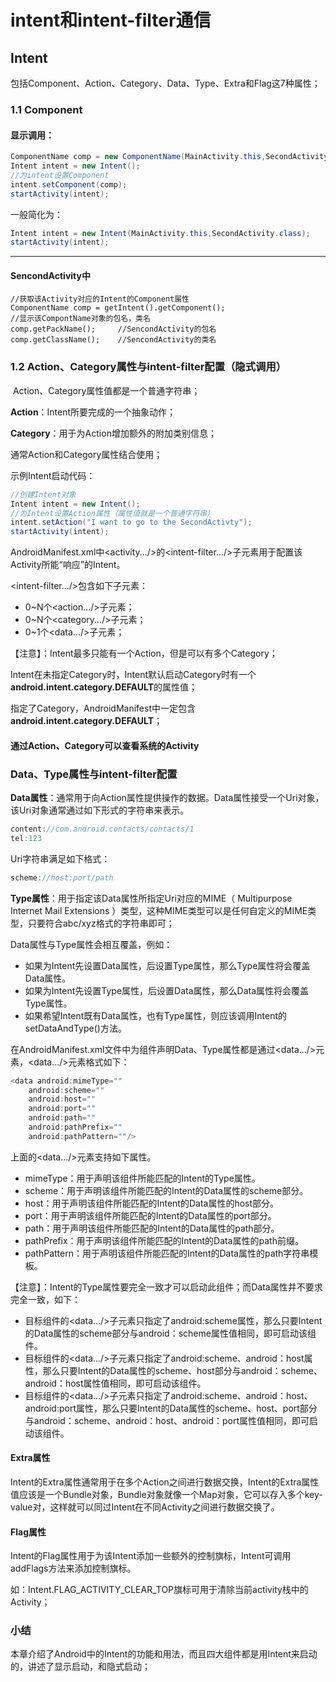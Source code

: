 # intent和intent-filter通信

## Intent

​	包括Component、Action、Category、Data、Type、Extra和Flag这7种属性；



### 1.1 Component

#### 显示调用：

```java
ComponentName comp = new ComponentName(MainActivity.this,SecondActivity.class);
Intent intent = new Intent();
//为intent设置Component
intent.setComponent(comp);
startActivity(intent);
```

一般简化为：

```java
Intent intent = new Intent(MainActivity.this,SecondActivity.class);
startActivity(intent);
```

---

#### SencondActivity中

```
//获取该Activity对应的Intent的Component属性
ComponentName comp = getIntent().getComponent();
//显示该CompontName对象的包名，类名
comp.getPackName();		//SencondActivity的包名
comp.getClassName();	//SencondActivity的类名
```

### 1.2 Action、Category属性与intent-filter配置（隐式调用）

​	Action、Category属性值都是一个普通字符串；

**Action**：Intent所要完成的一个抽象动作；

**Category**：用于为Action增加额外的附加类别信息；

通常Action和Category属性结合使用；



示例Intent启动代码：

```java
//创建Intent对象
Intent intent = new Intent();
//为Intent设置Action属性（属性值就是一个普通字符串）
intent.setAction("I want to go to the SecondActivty");
startActivity(intent);
```

AndroidManifest.xml中<activity.../>的<intent-filter.../>子元素用于配置该Activity所能“响应”的Intent。

<intent-filter.../>包含如下子元素：

- 0~N个<action.../>子元素；
- 0~N个<category.../>子元素；
- 0~1个<data.../>子元素；

【注意】：Intent最多只能有一个Action，但是可以有多个Category；

Intent在未指定Category时，Intent默认启动Category时有一个**android.intent.category.DEFAULT**的属性值；

指定了Category，AndroidManifest中一定包含**android.intent.category.DEFAULT**；



#### 通过Action、Category可以查看系统的Activity

### Data、Type属性与intent-filter配置

**Data属性**：通常用于向Action属性提供操作的数据。Data属性接受一个Uri对象，该Uri对象通常通过如下形式的字符串来表示。

```java
content://com.android.contacts/contacts/1
tel:123
```

Uri字符串满足如下格式：

```java
scheme://host:port/path
```

**Type属性**：用于指定该Data属性所指定Uri对应的MIME（ Multipurpose Internet Mail Extensions ）类型，这种MIME类型可以是任何自定义的MIME类型，只要符合abc/xyz格式的字符串即可；

Data属性与Type属性会相互覆盖，例如：

- 如果为Intent先设置Data属性，后设置Type属性，那么Type属性将会覆盖Data属性。
- 如果为Intent先设置Type属性，后设置Data属性，那么Data属性将会覆盖Type属性。
- 如果希望Intent既有Data属性，也有Type属性，则应该调用Intent的setDataAndType()方法。



在AndroidManifest.xml文件中为组件声明Data、Type属性都是通过<data.../>元素，<data.../>元素格式如下：

```java
<data android:mimeType=""
	android:scheme=""
	android:host=""
	android:port=""
	android:path=""
	android:pathPrefix=""
	android:pathPattern=""/>
```

上面的<data.../>元素支持如下属性。

- mimeType：用于声明该组件所能匹配的Intent的Type属性。
- scheme：用于声明该组件所能匹配的Intent的Data属性的scheme部分。
- host：用于声明该组件所能匹配的Intent的Data属性的host部分。
- port：用于声明该组件所能匹配的Intent的Data属性的port部分。
- path：用于声明该组件所能匹配的Intent的Data属性的path部分。
- pathPrefix：用于声明该组件所能匹配的Intent的Data属性的path前缀。
- pathPattern：用于声明该组件所能匹配的Intent的Data属性的path字符串模板。

【注意】：Intent的Type属性要完全一致才可以启动此组件；而Data属性并不要求完全一致，如下：

- 目标组件的<data.../>子元素只指定了android:scheme属性，那么只要Intent的Data属性的scheme部分与android：scheme属性值相同，即可启动该组件。
- 目标组件的<data.../>子元素只指定了android:scheme、android：host属性，那么只要Intent的Data属性的scheme、host部分与android：scheme、android：host属性值相同，即可启动该组件。
- 目标组件的<data.../>子元素只指定了android:scheme、android：host、android:port属性，那么只要Intent的Data属性的scheme、host、port部分与android：scheme、android：host、android：port属性值相同，即可启动该组件。





#### Extra属性

Intent的Extra属性通常用于在多个Action之间进行数据交换，Intent的Extra属性值应该是一个Bundle对象，Bundle对象就像一个Map对象，它可以存入多个key-value对，这样就可以同过Intent在不同Activity之间进行数据交换了。

#### Flag属性

​	Intent的Flag属性用于为该Intent添加一些额外的控制旗标，Intent可调用addFlags方法来添加控制旗标。

如：Intent.FLAG_ACTIVITY_CLEAR_TOP旗标可用于清除当前activity栈中的Activity；





###  小结

本章介绍了Android中的Intent的功能和用法，而且四大组件都是用Intent来启动的，讲述了显示启动，和隐式启动；

